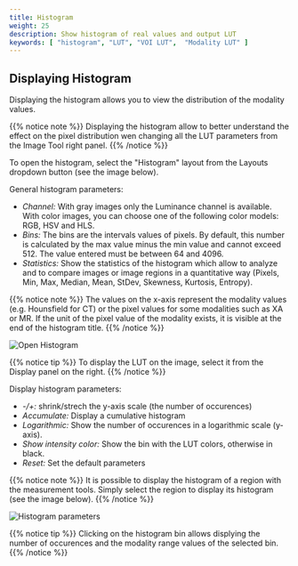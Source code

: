 ```yaml
---
title: Histogram
weight: 25
description: Show histogram of real values and output LUT
keywords: [ "histogram", "LUT", "VOI LUT",  "Modality LUT" ]
---
```


## Displaying Histogram

Displaying the histogram allows you to view the distribution of the modality values.

{{% notice note %}}
Displaying the histogram allow to better understand the effect on the pixel distribution wen changing all the LUT parameters from the Image Tool right panel.
{{% /notice %}}

To open the histogram, select the "Histogram" layout from the Layouts dropdown button (see the image below).

General histogram parameters:

* *Channel:* With gray images only the Luminance channel is available. With color images, you can choose one of the following color models: RGB, HSV and HLS.
* *Bins:* The bins are the intervals values of pixels. By default, this number is calculated by the max value minus the min value and cannot exceed 512. The value entered must be between 64 and 4096.
* *Statistics:* Show the statistics of the histogram which allow to analyze and to compare images or image regions in a quantitative way (Pixels, Min, Max, Median, Mean, StDev, Skewness, Kurtosis, Entropy).

{{% notice note %}}
The values on the x-axis represent the modality values (e.g. Hounsfield for CT) or the pixel values for some modalities such as XA or MR. If the unit of the pixel value of the modality exists, it is visible at the end of the histogram title.
{{% /notice %}}

![Open Histogram](/tuto/histo/histo.png?height=400)

{{% notice tip %}}
To display the LUT on the image, select it from the Display panel on the right.
{{% /notice %}}


Display histogram parameters:

* *-/+:* shrink/strech the y-axis scale (the number of occurences)
* *Accumulate:* Display a cumulative histogram
* *Logarithmic:* Show the number of occurences in a logarithmic scale (y-axis).
* *Show intensity color:* Show the bin with the LUT colors, otherwise in black.
* *Reset:* Set the default parameters

{{% notice note %}}
It is possible to display the histogram of a region with the measurement tools. Simply select the region to display its histogram (see the image below).
{{% /notice %}}

![Histogram parameters](/tuto/histo/histo2.png?height=400)

{{% notice tip %}}
Clicking on the histogram bin allows displying the number of occurences and the modality range values of the selected bin.
{{% /notice %}}
